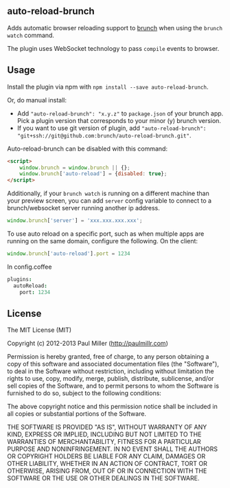 ## auto-reload-brunch
Adds automatic browser reloading support to
[brunch](http://brunch.io) when using the `brunch watch` command.

The plugin uses WebSocket technology to pass `compile` events to browser.

## Usage
Install the plugin via npm with `npm install --save auto-reload-brunch`.

Or, do manual install:

* Add `"auto-reload-brunch": "x.y.z"` to `package.json` of your brunch app.
  Pick a plugin version that corresponds to your minor (y) brunch version.
* If you want to use git version of plugin, add
`"auto-reload-brunch": "git+ssh://git@github.com:brunch/auto-reload-brunch.git"`.

Auto-reload-brunch can be disabled with this command:
```html
<script>
	window.brunch = window.brunch || {};
	window.brunch['auto-reload'] = {disabled: true};
</script>
```

Additionally, if your `brunch watch` is running on a different machine than your
preview screen, you can add `server` config variable to connect to a brunch/websocket server running
another ip address.
```javascript
window.brunch['server'] = 'xxx.xxx.xxx.xxx';
```

To use auto reload on a specific port, such as when multiple apps are running
on the same domain, configure the following.  On the client:
```javascript
window.brunch['auto-reload'].port = 1234
```

In config.coffee 
```coffeescript
plugins:
  autoReload:
    port: 1234
```

## License

The MIT License (MIT)

Copyright (c) 2012-2013 Paul Miller (http://paulmillr.com)

Permission is hereby granted, free of charge, to any person obtaining a copy
of this software and associated documentation files (the "Software"), to deal
in the Software without restriction, including without limitation the rights
to use, copy, modify, merge, publish, distribute, sublicense, and/or sell
copies of the Software, and to permit persons to whom the Software is
furnished to do so, subject to the following conditions:

The above copyright notice and this permission notice shall be included in
all copies or substantial portions of the Software.

THE SOFTWARE IS PROVIDED "AS IS", WITHOUT WARRANTY OF ANY KIND, EXPRESS OR
IMPLIED, INCLUDING BUT NOT LIMITED TO THE WARRANTIES OF MERCHANTABILITY,
FITNESS FOR A PARTICULAR PURPOSE AND NONINFRINGEMENT. IN NO EVENT SHALL THE
AUTHORS OR COPYRIGHT HOLDERS BE LIABLE FOR ANY CLAIM, DAMAGES OR OTHER
LIABILITY, WHETHER IN AN ACTION OF CONTRACT, TORT OR OTHERWISE, ARISING FROM,
OUT OF OR IN CONNECTION WITH THE SOFTWARE OR THE USE OR OTHER DEALINGS IN
THE SOFTWARE.
